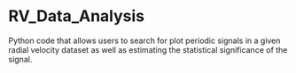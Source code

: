 # RV_Data_Analysis
Python code that allows users to search for plot periodic signals in a given radial velocity dataset as well as estimating the statistical significance of the signal.
